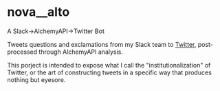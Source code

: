 # __nova__alto__
A Slack->AlchemyAPI->Twitter Bot

Tweets questions and exclamations from my Slack team to [Twitter](https://twitter.com/SlackyDan1985), post-processed through AlchemyAPI analysis.

This porject is intended to expose what I call the "institutionalization" of Twitter, or the art of constructing tweets in a specific way that produces nothing but eyesore.

